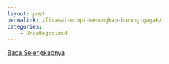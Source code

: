 ```yaml
---
layout: post
permalink: /firasat-mimpi-menangkap-burung-gagak/
categories:
    - Uncategorized
---
```


[Baca Selengkapnya](/02)
